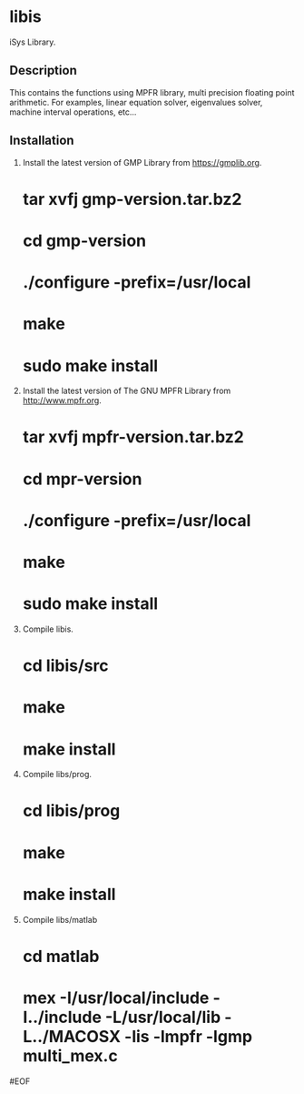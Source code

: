 # libis
iSys Library.

## Description

This contains the functions using MPFR library, multi precision floating
point arithmetic. For examples, linear equation solver, eigenvalues
solver, machine interval operations, etc...

## Installation
1. Install the latest version of GMP Library from https://gmplib.org.
     # tar xvfj gmp-version.tar.bz2
     # cd gmp-version
     # ./configure -prefix=/usr/local
     # make
     # sudo make install
2. Install the latest version of The GNU MPFR Library from http://www.mpfr.org.
     # tar xvfj mpfr-version.tar.bz2
     # cd mpr-version
     # ./configure -prefix=/usr/local
     # make
     # sudo make install
3. Compile libis.
     # cd libis/src
     # make
     # make install
4. Compile libs/prog.
     # cd libis/prog
     # make
     # make install
5. Compile libs/matlab
     # cd matlab
     # mex -I/usr/local/include -I../include -L/usr/local/lib -L../MACOSX -lis -lmpfr -lgmp multi_mex.c

#EOF